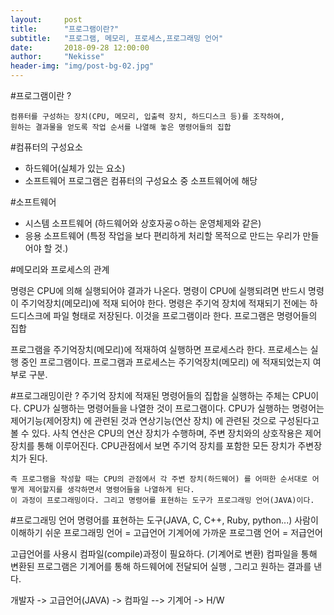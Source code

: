 ```yaml
---
layout:     post
title:      "프로그램이란?"
subtitle:   "프로그램, 메모리, 프로세스,프로그래밍 언어"
date:       2018-09-28 12:00:00
author:     "Nekisse"
header-img: "img/post-bg-02.jpg"
---
```




#프로그램이란 ?

    컴퓨터를 구성하는 장치(CPU, 메모리, 입출력 장치, 하드디스크 등)를 조작하여,
    원하는 결과물을 얻도록 작업 순서를 나열해 놓은 명령어들의 집합



#컴퓨터의 구성요소

- 하드웨어(실체가 있는 요소)
- 소프트웨어
  프로그램은 컴퓨터의 구성요소 중 소프트웨어에 해당



#소프트웨어

- 시스템 소프트웨어  (하드웨어와 상호자굥ㅇ하는 운영체제와 같은)
- 응용 소프트웨어 (특정 작업을 보다 편리하게 처리할 목적으로 만드는 우리가 만들어야 할 것.)





#메모리와 프로세스의 관계

명령은 CPU에 의해 실행되어야 결과가 나온다.
명령이 CPU에 실행되려면 반드시 명령이 주기억장치(메모리)에 적재 되어야 한다.
명령은 주기억 장치에 적재되기 전에는 하드디스크에 파일 형태로 저장된다. 
이것을 프로그램이라 한다.  프로그램은 명령어들의 집합

프로그램을 주기억장치(메모리)에 적재하여 실행하면 프로세스라 한다.
프로세스는 실행 중인 프로그램이다.
프로그램과 프로세스는 주기억장치(메모리) 에 적재되었는지 여부로 구분.

#프로그래밍이란 ?
주기억 장치에 적재된 명령어들의 집합을 실행하는 주체는 CPU이다.
CPU가 실행하는 명령어들을 나열한 것이 프로그램이다.
CPU가 실행하는 명령어는 제어기능(제어장치) 에 관련된 것과 연상기능(연산 장치) 에 관련된 것으로 구성된다고 볼 수 있다.
사칙 연산은 CPU의 연산 장치가 수행하며, 주변 장치와의 상호작용은 제어 장치를 통해 이루어진다.
CPU관점에서 보면 주기억 장치를 포함한 모든 장치가 주변장치가 된다.

    즉 프로그램을 작성할 때는 CPU의 관점에서 각 주변 장치(하드웨어) 를 어떠한 순서대로 어떻게 제어할지를 생각하면서 명령어들을 나열하게 된다.
    이 과정이 프로그래밍이다. 그리고 명령어를 표현하는 도구가 프로그래밍 언어(JAVA)이다.
    
#프로그래밍 언어
명령어를 표현하는 도구(JAVA, C, C++, Ruby, python...)
사람이 이해하기 쉬운 프로그래밍 언어 = 고급언어
기계어에 가까운 프로그램 언어 = 저급언어

고급언어를 사용시   컴파일(compile)과정이 필요하다. (기계어로 변환)
컴파일을 통해 변환된 프로그램은 기계어를 통해 하드웨어에 전달되어 실행 , 그리고 원하는 결과를 낸다.

개발자 -> 고급언어(JAVA) ->   컴파일 --> 기계어 -> H/W


